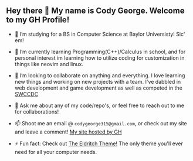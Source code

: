 ## Hey there 👋 My name is Cody George. Welcome to my GH Profile!


- 🔭 I’m studying for a BS in Computer Science at Baylor Universisty! Sic' em!
- 🌱 I’m currently learning Programming(C++)/Calculus in school, and for personal interest im learning how to utilize coding for customization in things like neovim and linux.
- 👯 I’m looking to collaborate on anything and everything. I love learning new things and working on new projects with a team. I've dabbled in web development and game development as well as competed in the [SWCCDC](https://southwestccdc.com)

- 💬 Ask me about any of my code/repo's, or feel free to reach out to me for collaborations!
- 📫 Shoot me an email @ `codygeorge315@gmail.com`, or check out my site and leave a comment! [My site hosted by GH](https://codyjgeorge.github.io/Simple_Hacker_Portfolio)

- ⚡ Fun fact: Check out [The Eldritch Theme!](https://github.com/eldritch-theme/eldritch) The only theme you'll ever need for all your computer needs.
